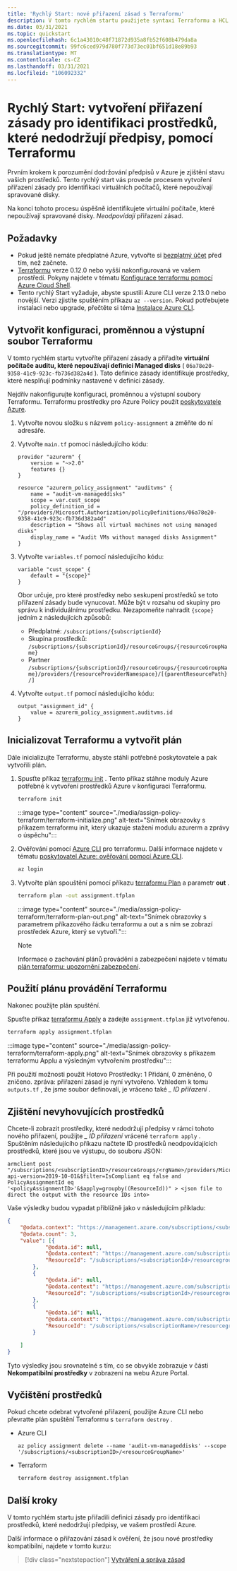 ```yaml
---
title: 'Rychlý Start: nové přiřazení zásad s Terraformu'
description: V tomto rychlém startu použijete syntaxi Terraformu a HCL k vytvoření přiřazení zásady pro identifikaci prostředků, které nedodržují předpisy.
ms.date: 03/31/2021
ms.topic: quickstart
ms.openlocfilehash: 6c1a43010c48f71872d935a8fb52f608b479da8a
ms.sourcegitcommit: 99fc6ced979d780f773d73ec01bf651d18e89b93
ms.translationtype: MT
ms.contentlocale: cs-CZ
ms.lasthandoff: 03/31/2021
ms.locfileid: "106092332"
---
```

# <a name="quickstart-create-a-policy-assignment-to-identify-non-compliant-resources-using-terraform"></a>Rychlý Start: vytvoření přiřazení zásady pro identifikaci prostředků, které nedodržují předpisy, pomocí Terraformu

Prvním krokem k porozumění dodržování předpisů v Azure je zjištění stavu vašich prostředků.
Tento rychlý start vás provede procesem vytvoření přiřazení zásady pro identifikaci virtuálních počítačů, které nepoužívají spravované disky.

Na konci tohoto procesu úspěšně identifikujete virtuální počítače, které nepoužívají spravované disky. _Neodpovídají_ přiřazení zásad.

## <a name="prerequisites"></a>Požadavky

- Pokud ještě nemáte předplatné Azure, vytvořte si [bezplatný účet](https://azure.microsoft.com/free/) před tím, než začnete.
- [Terraformu](https://www.terraform.io/) verze 0.12.0 nebo vyšší nakonfigurovaná ve vašem prostředí.
  Pokyny najdete v tématu [Konfigurace terraformu pomocí Azure Cloud Shell](/azure/developer/terraform/get-started-cloud-shell).
- Tento rychlý Start vyžaduje, abyste spustili Azure CLI verze 2.13.0 nebo novější. Verzi zjistíte spuštěním příkazu `az --version`. Pokud potřebujete instalaci nebo upgrade, přečtěte si téma [Instalace Azure CLI](/cli/azure/install-azure-cli).

## <a name="create-the-terraform-configuration-variable-and-output-file"></a>Vytvořit konfiguraci, proměnnou a výstupní soubor Terraformu

V tomto rychlém startu vytvoříte přiřazení zásady a přiřadíte **virtuální počítače auditu, které nepoužívají definici Managed disks** ( `06a78e20-9358-41c9-923c-fb736d382a4d` ). Tato definice zásady identifikuje prostředky, které nesplňují podmínky nastavené v definici zásady.

Nejdřív nakonfigurujte konfiguraci, proměnnou a výstupní soubory Terraformu. Terraformu prostředky pro Azure Policy použít [poskytovatele Azure](https://www.terraform.io/docs/providers/azurerm/index.html).

1. Vytvořte novou složku s názvem `policy-assignment` a změňte do ní adresáře.

1. Vytvořte `main.tf` pomocí následujícího kódu:

   ```hcl
   provider "azurerm" {
       version = "~>2.0"
       features {}
   }
   
   resource "azurerm_policy_assignment" "auditvms" {
       name = "audit-vm-manageddisks"
       scope = var.cust_scope
       policy_definition_id = "/providers/Microsoft.Authorization/policyDefinitions/06a78e20-9358-41c9-923c-fb736d382a4d"
       description = "Shows all virtual machines not using managed disks"
       display_name = "Audit VMs without managed disks Assignment"
   }
   ```
1. Vytvořte `variables.tf` pomocí následujícího kódu:

   ```hcl
   variable "cust_scope" {
       default = "{scope}"
   }
   ```

   Obor určuje, pro které prostředky nebo seskupení prostředků se toto přiřazení zásady bude vynucovat. Může být v rozsahu od skupiny pro správu k individuálnímu prostředku. Nezapomeňte nahradit `{scope}` jedním z následujících způsobů:

   - Předplatné: `/subscriptions/{subscriptionId}`
   - Skupina prostředků: `/subscriptions/{subscriptionId}/resourceGroups/{resourceGroupName}`
   - Partner `/subscriptions/{subscriptionId}/resourceGroups/{resourceGroupName}/providers/{resourceProviderNamespace}/[{parentResourcePath}/]`

1. Vytvořte `output.tf` pomocí následujícího kódu:

   ```hcl
   output "assignment_id" {
       value = azurerm_policy_assignment.auditvms.id
   }
   ```

## <a name="initialize-terraform-and-create-plan"></a>Inicializovat Terraformu a vytvořit plán

Dále inicializujte Terraformu, abyste stáhli potřebné poskytovatele a pak vytvořili plán.

1. Spusťte příkaz [terraformu init](https://www.terraform.io/docs/commands/init.html) . Tento příkaz stáhne moduly Azure potřebné k vytvoření prostředků Azure v konfiguraci Terraformu.

   ```bash
   terraform init
   ```

   :::image type="content" source="./media/assign-policy-terraform/terraform-initialize.png" alt-text="Snímek obrazovky s příkazem terraformu init, který ukazuje stažení modulu azurerm a zprávy o úspěchu":::

1. Ověřování pomocí [Azure CLI](/cli/azure/) pro terraformu. Další informace najdete v tématu [poskytovatel Azure: ověřování pomocí Azure CLI](https://www.terraform.io/docs/providers/azurerm/guides/azure_cli.html).

   ```bash
   az login
   ```

1. Vytvořte plán spouštění pomocí příkazu [terraformu Plan](https://www.terraform.io/docs/commands/plan.html) a parametr **out** .

   ```bash
   terraform plan -out assignment.tfplan
   ```

   :::image type="content" source="./media/assign-policy-terraform/terraform-plan-out.png" alt-text="Snímek obrazovky s parametrem příkazového řádku terraformu a out a s ním se zobrazí prostředek Azure, který se vytvoří.":::

   > [!NOTE]
   > Informace o zachování plánů provádění a zabezpečení najdete v tématu [plán terraformu: upozornění zabezpečení](https://www.terraform.io/docs/commands/plan.html#security-warning).

## <a name="apply-the-terraform-execution-plan"></a>Použití plánu provádění Terraformu

Nakonec použijte plán spuštění.

Spusťte příkaz [terraformu Apply](https://www.terraform.io/docs/commands/apply.html) a zadejte `assignment.tfplan` již vytvořenou.

```bash
terraform apply assignment.tfplan
```

:::image type="content" source="./media/assign-policy-terraform/terraform-apply.png" alt-text="Snímek obrazovky s příkazem terraformu Applu a výsledným vytvořením prostředku":::

Při použití možnosti použít Hotovo Prostředky: 1 Přidání, 0 změněno, 0 zničeno. zpráva: přiřazení zásad je nyní vytvořeno. Vzhledem k tomu `outputs.tf` , že jsme soubor definovali, je vráceno také _\_ ID přiřazení_ .

## <a name="identify-non-compliant-resources"></a>Zjištění nevyhovujících prostředků

Chcete-li zobrazit prostředky, které nedodržují předpisy v rámci tohoto nového přiřazení, použijte _\_ ID přiřazení_ vrácené `terraform apply` . Spuštěním následujícího příkazu načtete ID prostředků neodpovídajících prostředků, které jsou ve výstupu, do souboru JSON:

```console
armclient post "/subscriptions/<subscriptionID>/resourceGroups/<rgName>/providers/Microsoft.PolicyInsights/policyStates/latest/queryResults?api-version=2019-10-01&$filter=IsCompliant eq false and PolicyAssignmentId eq '<policyAssignmentID>'&$apply=groupby((ResourceId))" > <json file to direct the output with the resource IDs into>
```

Vaše výsledky budou vypadat přibližně jako v následujícím příkladu:

```json
{
    "@odata.context": "https://management.azure.com/subscriptions/<subscriptionId>/providers/Microsoft.PolicyInsights/policyStates/$metadata#latest",
    "@odata.count": 3,
    "value": [{
            "@odata.id": null,
            "@odata.context": "https://management.azure.com/subscriptions/<subscriptionId>/providers/Microsoft.PolicyInsights/policyStates/$metadata#latest/$entity",
            "ResourceId": "/subscriptions/<subscriptionId>/resourcegroups/<rgname>/providers/microsoft.compute/virtualmachines/<virtualmachineId>"
        },
        {
            "@odata.id": null,
            "@odata.context": "https://management.azure.com/subscriptions/<subscriptionId>/providers/Microsoft.PolicyInsights/policyStates/$metadata#latest/$entity",
            "ResourceId": "/subscriptions/<subscriptionId>/resourcegroups/<rgname>/providers/microsoft.compute/virtualmachines/<virtualmachine2Id>"
        },
        {
            "@odata.id": null,
            "@odata.context": "https://management.azure.com/subscriptions/<subscriptionId>/providers/Microsoft.PolicyInsights/policyStates/$metadata#latest/$entity",
            "ResourceId": "/subscriptions/<subscriptionName>/resourcegroups/<rgname>/providers/microsoft.compute/virtualmachines/<virtualmachine3ID>"
        }

    ]
}
```

Tyto výsledky jsou srovnatelné s tím, co se obvykle zobrazuje v části **Nekompatibilní prostředky** v zobrazení na webu Azure Portal.

## <a name="clean-up-resources"></a>Vyčištění prostředků

Pokud chcete odebrat vytvořené přiřazení, použijte Azure CLI nebo převratte plán spuštění Terraformu s `terraform destroy` .

- Azure CLI

  ```azurecli-interactive
  az policy assignment delete --name 'audit-vm-manageddisks' --scope '/subscriptions/<subscriptionID>/<resourceGroupName>'
  ```

- Terraform

  ```bash
  terraform destroy assignment.tfplan
  ```

## <a name="next-steps"></a>Další kroky

V tomto rychlém startu jste přiřadili definici zásady pro identifikaci prostředků, které nedodržují předpisy, ve vašem prostředí Azure.

Další informace o přiřazování zásad k ověření, že jsou nové prostředky kompatibilní, najdete v tomto kurzu:

> [!div class="nextstepaction"]
> [Vytváření a správa zásad](./tutorials/create-and-manage.md)
